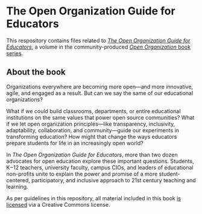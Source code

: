 # The Open Organization Guide for Educators

This respository contains files related to [_The Open Organization Guide for Educators_](https://opensource.com/open-organization/resources/educators-guide), a volume in the community-produced [_Open Organization_ book series](https://opensource.com/open-organization/resources/book-series).

## About the book

Organizations everywhere are becoming more open—and more innovative, agile, and engaged as a result. But can we say the same of our educational organizations?

What if we could build classrooms, departments, or entire educational institutions on the same values that power open source communities? What if we let open organization principles—like transparency, inclusivity, adaptability, collaboration, and community—guide our experiments in transforming education? How might that change the ways educators prepare students for life in an increasingly open world?

In _The Open Organization Guide for Educators_, more than two dozen advocates for open  education explore these important questions. Students, K‒12 teachers, university faculty, campus CIOs, and leaders of educational non-profits unite to explain the power and promise of a more student-centered, participatory, and inclusive approach to 21st century teaching and learning.

As per guidelines in this repository, all material included in this book [is licensed](https://github.com/open-organization-ambassadors/open-org-educators-guide/blob/master/LICENSE) via a Creative Commons license.
